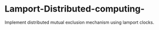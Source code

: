 # Lamport-Distributed-computing-

Implement distributed mutual exclusion mechanism using lamport clocks.
